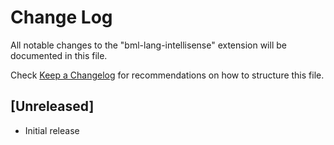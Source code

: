 # Change Log
All notable changes to the "bml-lang-intellisense" extension will be documented in this file.

Check [Keep a Changelog](http://keepachangelog.com/) for recommendations on how to structure this file.

## [Unreleased]
- Initial release